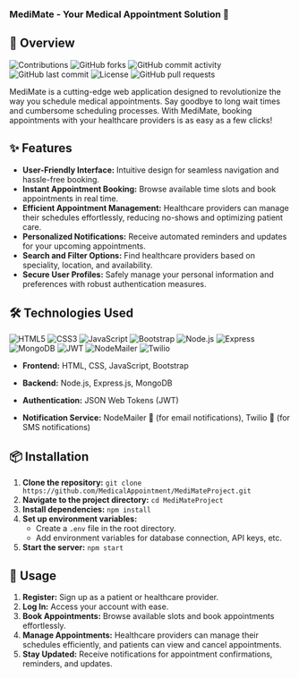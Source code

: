 ### MediMate - Your Medical Appointment Solution 📅

## 🚀 Overview

![Contributions](https://img.shields.io/github/contributors/MediMateBooking/MediMateProject)
![GitHub forks](https://img.shields.io/github/forks/MediMateBooking/MediMateProject?style=social)
![GitHub commit activity](https://img.shields.io/github/commit-activity/m/MediMateBooking/MediMateProject)
![GitHub last commit](https://img.shields.io/github/last-commit/MediMateBooking/MediMateProject)
![License](https://img.shields.io/github/license/MediMateBooking/MediMateProject)
![GitHub pull requests](https://img.shields.io/github/issues-pr/MediMateBooking/MediMateProject)

MediMate is a cutting-edge web application designed to revolutionize the way you schedule medical appointments. Say goodbye to long wait times and cumbersome scheduling processes. With MediMate, booking appointments with your healthcare providers is as easy as a few clicks!

## ✨ Features

- **User-Friendly Interface:** Intuitive design for seamless navigation and hassle-free booking.
- **Instant Appointment Booking:** Browse available time slots and book appointments in real time.
- **Efficient Appointment Management:** Healthcare providers can manage their schedules effortlessly, reducing no-shows and optimizing patient care.
- **Personalized Notifications:** Receive automated reminders and updates for your upcoming appointments.
- **Search and Filter Options:** Find healthcare providers based on speciality, location, and availability.
- **Secure User Profiles:** Safely manage your personal information and preferences with robust authentication measures.

## 🛠️ Technologies Used

![HTML5](https://img.shields.io/badge/HTML5-blue.svg)
![CSS3](https://img.shields.io/badge/CSS3-blue.svg)
![JavaScript](https://img.shields.io/badge/JavaScript-yellow.svg)
![Bootstrap](https://img.shields.io/badge/Bootstrap-563d7c.svg)
![Node.js](https://img.shields.io/badge/Node.js-green.svg)
![Express](https://img.shields.io/badge/Express-000000.svg)
![MongoDB](https://img.shields.io/badge/MongoDB-47A248.svg)
![JWT](https://img.shields.io/badge/JSON%20Web%20Tokens-black.svg)
![NodeMailer](https://img.shields.io/badge/NodeMailer-34495e.svg)
![Twilio](https://img.shields.io/badge/Twilio-FFAA00.svg)

- **Frontend:** HTML, CSS, JavaScript, Bootstrap

- **Backend:** Node.js, Express.js, MongoDB

- **Authentication:** JSON Web Tokens (JWT)

- **Notification Service:** NodeMailer 📧 (for email notifications), Twilio 📱 (for SMS notifications)

## 📦 Installation

1. **Clone the repository:** `git clone https://github.com/MedicalAppointment/MediMateProject.git`
2. **Navigate to the project directory:** `cd MediMateProject`
3. **Install dependencies:** `npm install`
4. **Set up environment variables:**
   - Create a `.env` file in the root directory.
   - Add environment variables for database connection, API keys, etc.
5. **Start the server:** `npm start`

## 🚀 Usage

1. **Register:** Sign up as a patient or healthcare provider.
2. **Log In:** Access your account with ease.
3. **Book Appointments:** Browse available slots and book appointments effortlessly.
4. **Manage Appointments:** Healthcare providers can manage their schedules efficiently, and patients can view and cancel appointments.
5. **Stay Updated:** Receive notifications for appointment confirmations, reminders, and updates.
